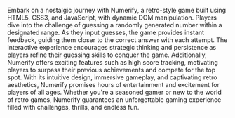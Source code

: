Embark on a nostalgic journey with Numerify, a retro-style game built using HTML5, CSS3, and JavaScript, with dynamic DOM manipulation. Players dive into the challenge of guessing a randomly generated number within a designated range. As they input guesses, the game provides instant feedback, guiding them closer to the correct answer with each attempt. The interactive experience encourages strategic thinking and persistence as players refine their guessing skills to conquer the game. Additionally, Numerify offers exciting features such as high score tracking, motivating players to surpass their previous achievements and compete for the top spot. With its intuitive design, immersive gameplay, and captivating retro aesthetics, Numerify promises hours of entertainment and excitement for players of all ages. Whether you're a seasoned gamer or new to the world of retro games, Numerify guarantees an unforgettable gaming experience filled with challenges, thrills, and endless fun.






